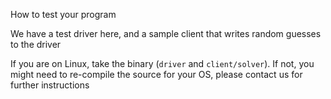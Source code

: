 How to test your program

We have a test driver here, and a sample client that writes random guesses to the driver

If you are on Linux, take the binary (`driver` and `client/solver`).
If not, you might need to re-compile the source for your OS, please contact us for further instructions
